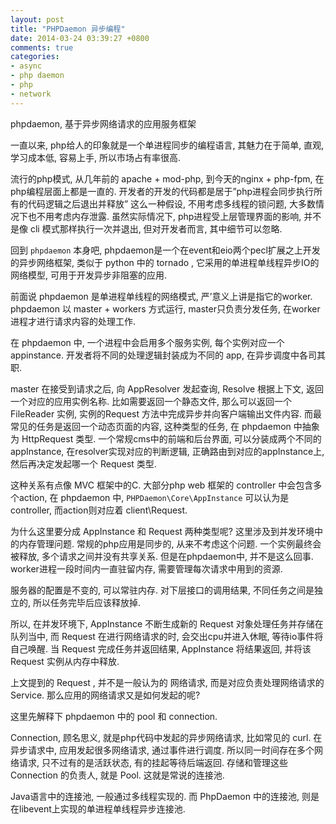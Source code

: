 ```yaml
---
layout: post
title: "PHPDaemon 异步编程"
date: 2014-03-24 03:39:27 +0800
comments: true
categories: 
- async
- php daemon
- php
- network
---
```


phpdaemon, 基于异步网络请求的应用服务框架

一直以来, php给人的印象就是一个单进程同步的编程语言, 其魅力在于简单, 直观,
学习成本低, 容易上手, 所以市场占有率很高.

流行的php模式, 从几年前的 apache + mod-php, 到今天的nginx + php-fpm,
在php编程层面上都是一直的.
开发者的开发的代码都是居于”php进程会同步执行所有的代码逻辑之后退出并释放”
这么一种假设, 不用考虑多线程的锁问题, 大多数情况下也不用考虑内存泄露.
虽然实际情况下, php进程受上层管理界面的影响, 并不是像 cli
模式那样执行一次并退出, 但对开发者而言, 其中细节可以忽略.

回到 `phpdaemon` 本身吧,
phpdaemon是一个在event和eio两个pecl扩展之上开发的异步网络框架, 类似于 python
中的 tornado , 它采用的单进程单线程异步IO的网络模型,
可用于开发异步非阻塞的应用.

前面说 phpdaemon 是单进程单线程的网络模式, 严’意义上讲是指它的worker. phpdaemon
以 master + workers 方式运行, master只负责分发任务, 在worker
进程才进行请求内容的处理工作.

在 phpdaemon 中, 一个进程中会启用多个服务实例,  每个实例对应一个 appinstance.
开发者将不同的处理逻辑封装成为不同的 app, 在异步调度中各司其职.

master 在接受到请求之后, 向 AppResolver 发起查询, Resolve 根据上下文,
返回一个对应的应用实例名称. 比如需要返回一个静态文件, 那么可以返回一个
FileReader 实例, 实例的Request 方法中完成异步并向客户端输出文件内容.
而最常见的任务是返回一个动态页面的内容, 这种类型的任务, 在 phpdaemon 中抽象为
HttpRequest 类型.   一个常规cms中的前端和后台界面,
可以分装成两个不同的appInstance, 在resolver实现对应的判断逻辑,
正确路由到对应的appInstance上, 然后再决定发起哪一个 Request 类型.

这种关系有点像 MVC 框架中的C. 大部分php web 框架的 controller
中会包含多个action, 在 phpdaemon 中, `PHPDaemon\Core\AppInstance`
可以认为是controller, 而action则对应着 client\Request.

为什么这里要分成 AppInstance 和 Request 两种类型呢?
这里涉及到并发环境中的内存管理问题. 常规的php应用是同步的, 从来不考虑这个问题.
一个实例最终会被释放, 多个请求之间并没有共享关系. 但是在phpdaemon中,
并不是这么回事. worker进程一段时间内一直驻留内存, 需要管理每次请求中用到的资源. 

服务器的配置是不变的, 可以常驻内存. 对下层接口的调用结果, 不同任务之间是独立的,
所以任务完毕后应该释放掉.   

所以, 在并发环境下, AppInstance 不断生成新的 Request
对象处理任务并存储在队列当中, 而 Request 在进行网络请求的时,
会交出cpu并进入休眠, 等待io事件将自己唤醒. 当 Request 完成任务并返回结果,
AppInstance 将结果返回, 并将该 Request 实例从内存中释放.

上文提到的 Request , 并不是一般认为的 网络请求, 而是对应负责处理网络请求的
Service. 那么应用的网络请求又是如何发起的呢?

这里先解释下 phpdaemon 中的 pool 和 connection.

Connection, 顾名思义, 就是php代码中发起的异步网络请求, 比如常见的 curl.
在异步请求中, 应用发起很多网络请求, 通过事件进行调度.
所以同一时间存在多个网络请求, 只不过有的是活跃状态, 有的挂起等待后端返回.
存储和管理这些 Connection 的负责人, 就是 Pool. 这就是常说的连接池.

Java语言中的连接池, 一般通过多线程实现的. 而 PhpDaemon 中的连接池,
则是在libevent上实现的单进程单线程异步连接池.
